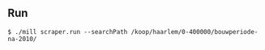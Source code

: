 Run
---

```shell script
$ ./mill scraper.run --searchPath /koop/haarlem/0-400000/bouwperiode-na-2010/
```